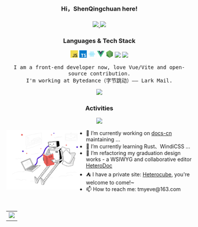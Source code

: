 <h3 align="center">Hi，ShenQingchuan here!</h1>

<a href="#">
    <h3 align="center">
        <img src="https://user-images.githubusercontent.com/46062972/177761749-da9d5297-87ac-4c30-b069-16bc685a7e80.png" width="150">
        <img src="https://user-images.githubusercontent.com/46062972/177762098-5ea66dc6-5c5b-4877-9edc-0610f4816530.jpeg" width="150">
    </h3>
</a>

<h3 align="center">Languages & Tech Stack</h3>
<p align="center">
    <code><img height="20" src="https://raw.githubusercontent.com/github/explore/80688e429a7d4ef2fca1e82350fe8e3517d3494d/topics/javascript/javascript.png"></code>
    <code><img height="20" src="https://raw.githubusercontent.com/github/explore/80688e429a7d4ef2fca1e82350fe8e3517d3494d/topics/typescript/typescript.png"></code>
    <code><img height="20" src="https://raw.githubusercontent.com/github/explore/80688e429a7d4ef2fca1e82350fe8e3517d3494d/topics/react/react.png"></code>
    <code><img height="20" src="https://raw.githubusercontent.com/github/explore/80688e429a7d4ef2fca1e82350fe8e3517d3494d/topics/vue/vue.png"></code>
    <code><img height="20" src="https://raw.githubusercontent.com/github/explore/80688e429a7d4ef2fca1e82350fe8e3517d3494d/topics/nodejs/nodejs.png"></code> 
    <code><img height="20" src="https://user-images.githubusercontent.com/46062972/136497244-be103dd7-7bb0-4488-9727-655889b8ce0d.png"></code> 
    <code><img height="20" src="https://user-images.githubusercontent.com/46062972/154654125-e7934f6c-1c8c-4b49-9b37-12375f9ab9a2.png"></code> 
</p>

<p align="center">
    <samp>
    I am a front-end developer now, love Vue/Vite and open-source contribution. <br>
    I'm working at Bytedance（字节跳动）—— Lark Mail.
    </samp>
</p>

<div align="center">
<img src="https://readme-typing-svg.herokuapp.com?font=Jetbrains+Mono&color=35B1C5&duration=2500&lines=Inspire+Creativity%2C+Enrich+life.">
</div>

<h3 align="center">Activities</h3>
<div align="center">
  <img src="https://metrics.lecoq.io/ShenQingchuan?template=classic&base.header=0&base.metadata=0&base.indepth=false&base.hireable=false&config.timezone=Asia%2FShanghai" />
</div>
<p align="center">
   <img align="left" src="https://raw.githubusercontent.com/L0um15/L0um15/master/svg/artificialintelligence.svg" height="162px" />

   <ul>
    <li >🔭 I’m currently working on <a href="https://github.com/vitejs/docs-cn">docs-cn</a> maintaining ... </li>
    <li >🌱 I’m currently learning Rust、WindiCSS ... </li>
    <li >🔧 I’m refactoring my graduation design works - a WSIWYG and collaborative editor <a href="https://github.com/ShenQingchuan/HeteroDoc">HeteroDoc</a> </li>
    <li>⛺️ I have a private site: <a href="https://heterocube.top">Heterocube</a>, you're welcome to come!~ </li>
    <li >📫 How to reach me: tmyeve@163.com </li>
  </ul>
</p>

<br />

<table align="center">
  <tr>
    <td colspan="2">
      <img src="https://activity-graph.herokuapp.com/graph?username=ShenQingchuan&theme=xcode&bg_color=FF000000&hide_border=true" />
    </td>
  </tr>
</table>


